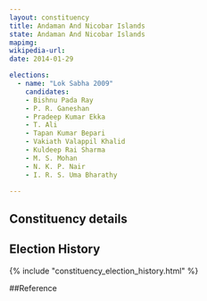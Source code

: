 ```yaml
---
layout: constituency
title: Andaman And Nicobar Islands
state: Andaman And Nicobar Islands
mapimg: 
wikipedia-url: 
date: 2014-01-29

elections: 
  - name: "Lok Sabha 2009"
    candidates: 
    - Bishnu Pada Ray 
    - P. R. Ganeshan 
    - Pradeep Kumar Ekka 
    - T. Ali 
    - Tapan Kumar Bepari 
    - Vakiath Valappil Khalid 
    - Kuldeep Rai Sharma 
    - M. S. Mohan 
    - N. K. P. Nair 
    - I. R. S. Uma Bharathy 

---
```

## Constituency details


## Election History
{% include "constituency_election_history.html" %}

##Reference
